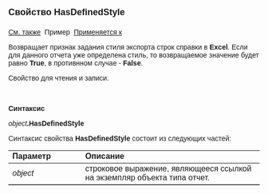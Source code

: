 <html>
<head>
<title>Отчет\HasDefinedStyle</title>
</head>

<body>

<p><strong><font size="4" face="Arial">Свойство HasDefinedStyle<br>
<br>
</font></strong><font face="Arial"><a href="../AsRepViewer.html">См. 
также</a>&nbsp;
Пример&nbsp; <a
href="../AsRepViewer.html">Применяется к</a></font></p>

<p><font face="Arial">Возвращает признак задания<span lang="RU" 
        style="line-height: 107%; font-family: &quot;Arial&quot;,sans-serif; mso-fareast-font-family: Calibri; mso-fareast-theme-font: minor-latin; mso-bidi-font-family: &quot;Times New Roman&quot;; mso-bidi-theme-font: minor-bidi; mso-ansi-language: RU; mso-fareast-language: EN-US; mso-bidi-language: AR-SA"> стиля экспорта 
    строк справки в </span><strong>
    <span style="line-height: 107%; font-family: &quot;Arial&quot;,sans-serif; mso-fareast-font-family: Calibri; mso-fareast-theme-font: minor-latin; mso-bidi-font-family: &quot;Times New Roman&quot;; mso-bidi-theme-font: minor-bidi; mso-ansi-language: EN-US; mso-fareast-language: EN-US; mso-bidi-language: AR-SA">
    Excel</span></strong>. Если для 
    данного отчета уже определена стиль, то возвращаемое 
    значение будет равно <strong>True</strong>, в противнном случае - <strong>False</strong>.</font></p>

<p><font face="Arial">Свойство для чтения и записи.</font></p>

<p>&nbsp;</p>

<p class="label"><font face="Arial"><b>Синтаксис</b></font></p>

<p><font face="Arial"><em>object</em><strong>.HasDefinedStyle</strong></font></p>

<p><font face="Arial">Синтаксис свойства <strong>HasDefinedStyle</strong>
состоит из следующих частей:</font></p>

<table border="1" cellPadding="5" cols="2" frame="below" rules="rows">
<TBODY>
  <tr vAlign="top">
    <td class="label" width="29%"><font face="Arial"><b>Параметр</b></font></td>
    <td class="label" width="71%"><font face="Arial"><strong>Описание</strong></font></td>
  </tr>
  <tr>
    <td width="29%"><font face="Arial"><em>object</em></font></td>
    <td width="71%"><font face="Arial">строковое выражение, являющееся 
	ссылкой на экземпляр объекта типа отчет.</font></td>
  </tr>
</TBODY>
</table>
</body>
</html>
